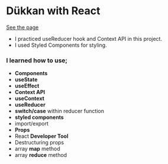 # Dükkan with React

[See the page](https://emreozturanli.github.io/Dukkan-React/)

* I practiced useReducer hook and Context API in this project.
* I used Styled Components for styling.

### I learned how to use;
  - <b>Components</b>
  - <b>useState</b>
  - <b>useEffect</b>
  - <b>Context API</b>
  - <b>useContext</b>
  - <b>useReducer</b>
  - <b>switch/case</b> within reducer function
  - <b>styled components</b>
  - import/export
  - <b>Props</b>
  - React <b>Developer Tool</b>
  - Destructuring props
  - array <b>map</b> method
  - array <b>reduce</b> method

